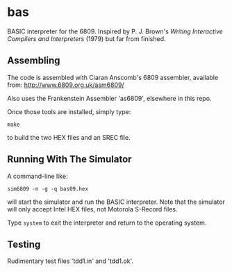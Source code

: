 # bas #

BASIC interpreter for the 6809.
Inspired by P. J. Brown's
*Writing Interactive Compilers and Interpreters*
(1979) but far from finished.

## Assembling ##

The code is assembled with Ciaran Anscomb's 6809 assembler,
available from: http://www.6809.org.uk/asm6809/

Also uses the Frankenstein Assembler 'as6809',
elsewhere in this repo.

Once those tools are installed,
simply type:

`make`

to build the two HEX files and an SREC file.

## Running With The Simulator ##

A command-line like:

`sim6809 -n -g -q bas09.hex`

will start the simulator and run the BASIC interpreter.
Note that the simulator will only accept Intel HEX files,
not Motorola S-Record files.

Type `system` to exit the interpreter and return to the operating system.

## Testing ##

Rudimentary test files 'tdd1.in' and 'tdd1.ok'.
